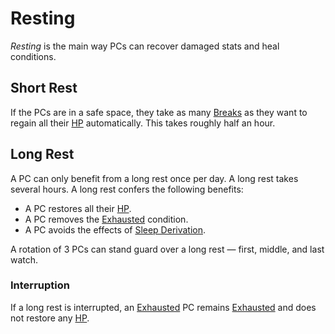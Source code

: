 # Resting

*Resting* is the main way PCs can recover damaged stats and heal conditions.

## Short Rest

If the PCs are in a safe space, they take as many [Breaks](Break.md) as they want to regain all their [HP](../../Player%20Characters/Point%20Pools/Health%20Points.md) automatically. This takes roughly half an hour.

## Long Rest

A PC can only benefit from a long rest once per day. A long rest takes several hours. A long rest confers the following benefits:

- A PC restores all their [HP](../../Player%20Characters/Point%20Pools/Health%20Points.md).
- A PC removes the [Exhausted](../Conditions/Exhausted.md) condition.
- A PC avoids the effects of [Sleep Derivation](../Hazards/Biological%20Hazards.md#Sleep%20Derivation).

A rotation of 3 PCs can stand guard over a long rest — first, middle, and last watch.

### Interruption

If a long rest is interrupted, an [Exhausted](../Conditions/Exhausted.md) PC remains [Exhausted](../Conditions/Exhausted.md) and does not restore any [HP](../../Player%20Characters/Point%20Pools/Health%20Points.md).
